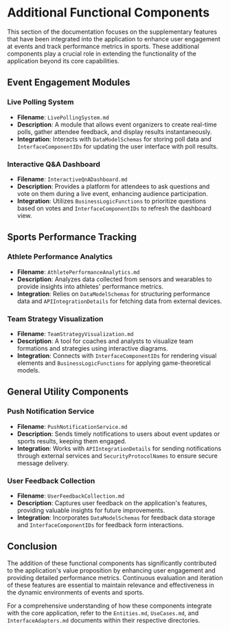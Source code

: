 # Additional Functional Components

This section of the documentation focuses on the supplementary features that have been integrated into the application to enhance user engagement at events and track performance metrics in sports. These additional components play a crucial role in extending the functionality of the application beyond its core capabilities.

## Event Engagement Modules

### Live Polling System

- **Filename**: `LivePollingSystem.md`
- **Description**: A module that allows event organizers to create real-time polls, gather attendee feedback, and display results instantaneously.
- **Integration**: Interacts with `DataModelSchemas` for storing poll data and `InterfaceComponentIDs` for updating the user interface with poll results.

### Interactive Q&A Dashboard

- **Filename**: `InteractiveQnADashboard.md`
- **Description**: Provides a platform for attendees to ask questions and vote on them during a live event, enhancing audience participation.
- **Integration**: Utilizes `BusinessLogicFunctions` to prioritize questions based on votes and `InterfaceComponentIDs` to refresh the dashboard view.

## Sports Performance Tracking

### Athlete Performance Analytics

- **Filename**: `AthletePerformanceAnalytics.md`
- **Description**: Analyzes data collected from sensors and wearables to provide insights into athletes' performance metrics.
- **Integration**: Relies on `DataModelSchemas` for structuring performance data and `APIIntegrationDetails` for fetching data from external devices.

### Team Strategy Visualization

- **Filename**: `TeamStrategyVisualization.md`
- **Description**: A tool for coaches and analysts to visualize team formations and strategies using interactive diagrams.
- **Integration**: Connects with `InterfaceComponentIDs` for rendering visual elements and `BusinessLogicFunctions` for applying game-theoretical models.

## General Utility Components

### Push Notification Service

- **Filename**: `PushNotificationService.md`
- **Description**: Sends timely notifications to users about event updates or sports results, keeping them engaged.
- **Integration**: Works with `APIIntegrationDetails` for sending notifications through external services and `SecurityProtocolNames` to ensure secure message delivery.

### User Feedback Collection

- **Filename**: `UserFeedbackCollection.md`
- **Description**: Captures user feedback on the application's features, providing valuable insights for future improvements.
- **Integration**: Incorporates `DataModelSchemas` for feedback data storage and `InterfaceComponentIDs` for feedback form interactions.

## Conclusion

The addition of these functional components has significantly contributed to the application's value proposition by enhancing user engagement and providing detailed performance metrics. Continuous evaluation and iteration of these features are essential to maintain relevance and effectiveness in the dynamic environments of events and sports.

For a comprehensive understanding of how these components integrate with the core application, refer to the `Entities.md`, `UseCases.md`, and `InterfaceAdapters.md` documents within their respective directories.